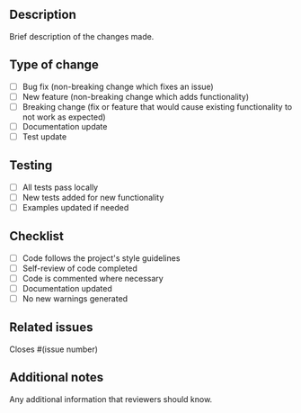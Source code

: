 ## Description
Brief description of the changes made.

## Type of change
- [ ] Bug fix (non-breaking change which fixes an issue)
- [ ] New feature (non-breaking change which adds functionality)
- [ ] Breaking change (fix or feature that would cause existing functionality to not work as expected)
- [ ] Documentation update
- [ ] Test update

## Testing
- [ ] All tests pass locally
- [ ] New tests added for new functionality
- [ ] Examples updated if needed

## Checklist
- [ ] Code follows the project's style guidelines
- [ ] Self-review of code completed
- [ ] Code is commented where necessary
- [ ] Documentation updated
- [ ] No new warnings generated

## Related issues
Closes #(issue number)

## Additional notes
Any additional information that reviewers should know.

